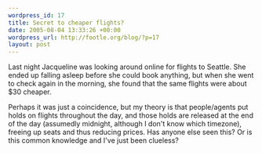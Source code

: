 ```yaml
--- 
wordpress_id: 17
title: Secret to cheaper flights?
date: 2005-08-04 13:33:26 +00:00
wordpress_url: http://footle.org/blog/?p=17
layout: post
---
```

<p>Last night Jacqueline was looking around online for flights to Seattle. She ended up falling asleep before she could book anything, but when she went to check again in the morning, she found that the same flights were about $30 cheaper.</p>
<p>Perhaps it was just a coincidence, but my theory is that people/agents put holds on flights throughout the day, and those holds are released at the end of the day (assumedly midnight, although I don't know which timezone), freeing up seats and thus reducing prices. Has anyone else seen this? Or is this common knowledge and I've just been clueless?</p>
